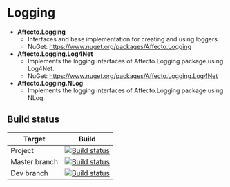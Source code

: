 # Logging
* **Affecto.Logging**
  * Interfaces and base implementation for creating and using loggers.
  * NuGet: https://www.nuget.org/packages/Affecto.Logging
* **Affecto.Logging.Log4Net**
  * Implements the logging interfaces of Affecto.Logging package using Log4Net.
  * NuGet: https://www.nuget.org/packages/Affecto.Logging.Log4Net
* **Affecto.Logging.NLog**
  * Implements the logging interfaces of Affecto.Logging package using NLog.


## Build status

| Target | Build |
| -----------------------|------------------|
| Project | [![Build status](https://ci.appveyor.com/api/projects/status/a59odl6kpgrgy4r8?svg=true)](https://ci.appveyor.com/project/johannesvaltonen/dotnet-logging) |
| Master branch | [![Build status](https://ci.appveyor.com/api/projects/status/a59odl6kpgrgy4r8/branch/master?svg=true)](https://ci.appveyor.com/project/johannesvaltonen/dotnet-logging/branch/master) |
| Dev branch | [![Build status](https://ci.appveyor.com/api/projects/status/a59odl6kpgrgy4r8/branch/dev?svg=true)](https://ci.appveyor.com/project/johannesvaltonen/dotnet-logging/branch/dev) |

